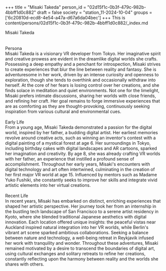 +++
title = "Misaki Takeda"
person_id = "02d15f1c-0b3f-479c-982b-4bbff1d0c882"
draft = false
society = "station_11-2024-10-04"
groups = ['6c20810d-ecd8-4e54-a47a-d67a6da04bec']
+++
This is content/persons/02d15f1c-0b3f-479c-982b-4bbff1d0c882/_index.md

<script>
(function() {
    const personId = "02d15f1c-0b3f-479c-982b-4bbff1d0c882";
    const societyId = "station_11-2024-10-04";

    // Set the selected person and society in localStorage
    localStorage.setItem('selectedPerson', personId);
    localStorage.setItem('selectedSociety', societyId);

    // Automatically set the dropdowns based on this person's data
    const societySelect = document.getElementById('society-select');
    const personSelect = document.getElementById('person-select');

    if (societySelect) {
    societySelect.value = societyId;
    }
    if (personSelect) {
    personSelect.value = personId;
    }
})();
</script><div class="h1_1_right">Misaki Takeda</div><br>
<br>
<div class="h2">Persona</div><div class="plain">Misaki Takeda is a visionary VR developer from Tokyo. Her imaginative spirit and creative prowess are evident in the dreamlike digital worlds she crafts. Possessing a deep empathy and a penchant for introspection, Misaki strives to create experiences that blur the line between reality and fantasy. She is adventuresome in her work, driven by an intense curiosity and openness to exploration, though she tends to overthink and occasionally withdraw into herself. At the core of her fears is losing control over her creations, and she finds solace in meditation and quiet environments. Not one for the limelight, Misaki prefers intimate discussions, sharing her worlds with close friends, and refining her craft. Her goal remains to forge immersive experiences that are as comforting as they are thought-provoking, continuously seeking inspiration from various cultural and environmental cues.</div><br>
<div class="h2">Early Life</div><div class="plain">From a young age, Misaki Takeda demonstrated a passion for the digital world, inspired by her father, a budding digital artist. Her earliest memories revolve around creative acts, such as winning an inventor's contest with a digital painting of a mystical forest at age 6. Her surroundings in Tokyo, including birthday cakes with digital landscapes and AR cartoons, sparked her imagination and creativity. By age 8, she was already crafting VR worlds with her father, an experience that instilled a profound sense of accomplishment. Throughout her early years, Misaki's encounters with digital technology and art often intertwined, culminating in the creation of her first major VR world at age 15. Influenced by mentors such as Madame Yuko Fushiki, she constantly seeks to improve her skills and integrate vivid artistic elements into her virtual creations.</div><br>
<div class="h2">Recent Life</div><div class="plain">In recent years, Misaki has embarked on distinct, enriching experiences that shaped her artistic perspective. Her journey took her from an internship in the bustling tech landscape of San Francisco to a serene artist residency in Kyoto, where she blended traditional Japanese aesthetics with digital innovation. Each location offered unique insights: the peaceful vistas near Auckland inspired natural integration into her VR worlds, while Berlin's vibrant art scene sparked ambitious collaborations. Seeking a balance between nature and technology, a well-being retreat in Reykjavik infused her work with tranquility and wonder. Throughout these adventures, Misaki remained motivated by a desire to transcend the boundaries of digital art, using cultural exchanges and solitary retreats to refine her creations, constantly reflecting upon the harmony between reality and the worlds she shares with others.</div><br>
